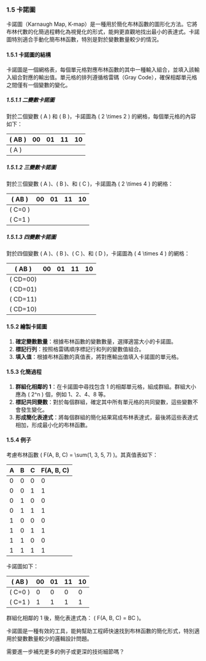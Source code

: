 ### 1.5 卡諾圖

卡諾圖（Karnaugh Map, K-map）是一種用於簡化布林函數的圖形化方法。它將布林代數的化簡過程轉化為視覺化的形式，能夠更直觀地找出最小的表達式。卡諾圖特別適合手動化簡布林函數，特別是對於變數數量較少的情況。

#### 1.5.1 卡諾圖的結構

卡諾圖是一個網格表，每個單元格對應布林函數的其中一種輸入組合，並填入該輸入組合對應的輸出值。單元格的排列遵循格雷碼（Gray Code），確保相鄰單元格之間僅有一個變數的變化。

##### 1.5.1.1 二變數卡諾圖

對於二個變數 \( A \) 和 \( B \)，卡諾圖為 \( 2 \times 2 \) 的網格，每個單元格的內容如下：

| \( AB \) | 00 | 01 | 11 | 10 |
|---------|----|----|----|----|
| \( A \) |    |    |    |    |

##### 1.5.1.2 三變數卡諾圖

對於三個變數 \( A \)、\( B \)、和 \( C \)，卡諾圖為 \( 2 \times 4 \) 的網格：

| \( AB \) | 00  | 01  | 11  | 10  |
|---------|-----|-----|-----|-----|
| \( C=0 \)|     |     |     |     |
| \( C=1 \)|     |     |     |     |

##### 1.5.1.3 四變數卡諾圖

對於四個變數 \( A \)、\( B \)、\( C \)、和 \( D \)，卡諾圖為 \( 4 \times 4 \) 的網格：

| \( AB \) | 00  | 01  | 11  | 10  |
|---------|-----|-----|-----|-----|
| \( CD=00\)|     |     |     |     |
| \( CD=01\)|     |     |     |     |
| \( CD=11\)|     |     |     |     |
| \( CD=10\)|     |     |     |     |

#### 1.5.2 繪製卡諾圖

1. **確定變數數量**：根據布林函數的變數數量，選擇適當大小的卡諾圖。
2. **標記行列**：按照格雷碼順序標記行和列的變數值組合。
3. **填入值**：根據布林函數的真值表，將對應輸出值填入卡諾圖的單元格。

#### 1.5.3 化簡過程

1. **群組化相鄰的 1**：在卡諾圖中尋找包含 1 的相鄰單元格，組成群組。群組大小應為 \( 2^n \) 個，例如 1、2、4、8 等。
2. **標記共同變數**：對於每個群組，確定其中所有單元格的共同變數，這些變數不會發生變化。
3. **形成簡化表達式**：將每個群組的簡化結果寫成布林表達式，最後將這些表達式相加，形成最小化的布林函數。

#### 1.5.4 例子

考慮布林函數 \( F(A, B, C) = \sum(1, 3, 5, 7) \)。其真值表如下：

| A | B | C | F(A, B, C) |
|---|---|---|-----------|
| 0 | 0 | 0 |     0     |
| 0 | 0 | 1 |     1     |
| 0 | 1 | 0 |     0     |
| 0 | 1 | 1 |     1     |
| 1 | 0 | 0 |     0     |
| 1 | 0 | 1 |     1     |
| 1 | 1 | 0 |     0     |
| 1 | 1 | 1 |     1     |

卡諾圖如下：

| \( AB \) | 00  | 01  | 11  | 10  |
|---------|-----|-----|-----|-----|
| \( C=0 \)|  0  |  0  |  0  |  0  |
| \( C=1 \)|  1  |  1  |  1  |  1  |

群組化相鄰的 1 後，簡化表達式為：
\( F(A, B, C) = BC \)。

卡諾圖是一種有效的工具，能夠幫助工程師快速找到布林函數的簡化形式，特別適用於變數數量較少的邏輯設計問題。

需要進一步補充更多的例子或更深的技術細節嗎？